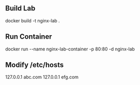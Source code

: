 ## Build Lab

docker build -t nginx-lab .

## Run Container

docker run --name nginx-lab-container -p 80:80 -d nginx-lab

## Modify /etc/hosts

127.0.0.1 abc.com
127.0.0.1 efg.com